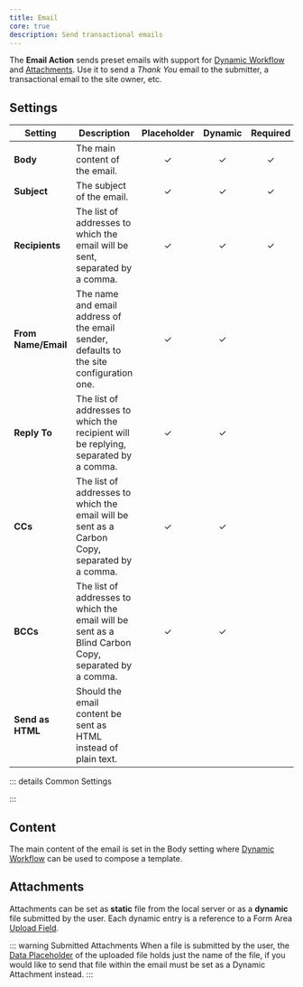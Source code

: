 ```yaml
---
title: Email
core: true
description: Send transactional emails
---
```


<!--@include: ./_partials/intro.md-->

The **Email Action** sends preset emails with support for [Dynamic Workflow](../../dynamic) and [Attachments](#attachments). Use it to send a *Thank You* email to the submitter, a transactional email to the site owner, etc.

## Settings

| Setting | Description | Placeholder | Dynamic | Required |
| ------- | ----------- | :---------: | :-----: | :------: |
| **Body** | The main content of the email. | &#x2713; | &#x2713; | &#x2713; |
| **Subject** | The subject of the email. | &#x2713; | &#x2713; | &#x2713; |
| **Recipients** | The list of addresses to which the email will be sent, separated by a comma. | &#x2713; | &#x2713; | &#x2713; |
| **From Name/Email** | The name and email address of the email sender, defaults to the site configuration one. | &#x2713; | &#x2713; |
| **Reply To** | The list of addresses to which the recipient will be replying, separated by a comma. | &#x2713; | &#x2713; |
| **CCs** | The list of addresses to which the email will be sent as a Carbon Copy, separated by a comma. | &#x2713; | &#x2713; |
| **BCCs** | The list of addresses to which the email will be sent as a Blind Carbon Copy, separated by a comma. | &#x2713; | &#x2713; |
| **Send as HTML** | Should the email content be sent as HTML instead of plain text. |

::: details Common Settings
<!--@include: ./_partials/common-settings.md-->
:::

## Content

The main content of the email is set in the Body setting where [Dynamic Workflow](../../dynamic) can be used to compose a template.

## Attachments

Attachments can be set as **static** file from the local server or as a **dynamic** file submitted by the user. Each dynamic entry is a reference to a Form Area [Upload Field](../../fields/upload).

::: warning Submitted Attachments
When a file is submitted by the user, the [Data Placeholder](../../dynamic#data-placeholders)  of the uploaded file holds just the name of the file, if you would like to send that file within the email must be set as a Dynamic Attachment instead.
:::
